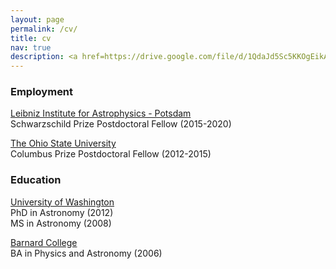 ```yaml
---
layout: page
permalink: /cv/
title: cv
nav: true
description: <a href=https://drive.google.com/file/d/1QdaJd5Sc5KKOgEikARXPrOZ_zqj7zAz1/view?usp=sharing">Data Science</a> (updated Jan 2021) <br> <a href="https://github.com/sjschmidt/CV/blob/master/sjs_cv_long.pdf">Academic</a> (updated Oct 2019) 
---
```


### Employment
[Leibniz Institute for Astrophysics - Potsdam](https://www.aip.de)  
Schwarzschild Prize Postdoctoral Fellow (2015-2020)  

[The Ohio State University](https://astronomy.osu.edu/)  
Columbus Prize Postdoctoral Fellow (2012-2015)  

### Education
[University of Washington](http://www.astro.washington.edu/)  
PhD in Astronomy (2012)  
MS in Astronomy (2008)  
 
[Barnard College](https://physics.barnard.edu/)  
BA in Physics and Astronomy (2006)


